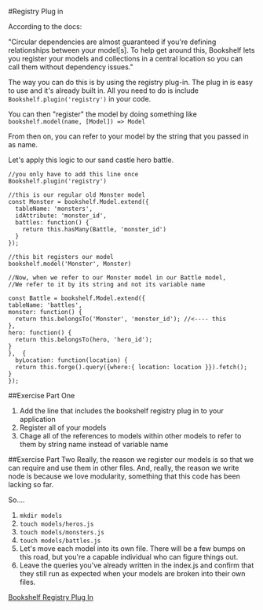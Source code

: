   #Registry Plug in

  According to the docs: 

  "Circular dependencies are almost guaranteed if you're defining relationships between your model[s]. To help get around this, Bookshelf lets you register your models and collections in a central location so you can call them without dependency issues."

  The way you can do this is by using the registry plug-in. The plug in is easy to use and it's already built in. All you need to do is include `Bookshelf.plugin('registry')` in your code.

  You can then "register" the model by doing something like
  `bookshelf.model(name, [Model]) => Model`

  From then on, you can refer to your model by the string that you passed in as name.

  Let's apply this logic to our sand castle hero battle.

  ```
  //you only have to add this line once
  Bookshelf.plugin('registry')

  //this is our regular old Monster model
  const Monster = bookshelf.Model.extend({
    tableName: 'monsters',
    idAttribute: 'monster_id',
    battles: function() {
      return this.hasMany(Battle, 'monster_id')
    }
  });

  //this bit registers our model
  bookshelf.model('Monster', Monster)

  //Now, when we refer to our Monster model in our Battle model,
  //We refer to it by its string and not its variable name

  const Battle = bookshelf.Model.extend({
  tableName: 'battles',
  monster: function() {
    return this.belongsTo('Monster', 'monster_id'); //<---- this 
  },
  hero: function() {
    return this.belongsTo(hero, 'hero_id');
  }
},  {
    byLocation: function(location) {
    return this.forge().query({where:{ location: location }}).fetch();
  }
});

  ``` 

  ##Exercise Part One
  1. Add the line that includes the bookshelf registry plug in to your application
  1. Register all of your models
  1. Chage all of the references to models within other models to refer to them by string name instead of variable name

  ##Exercise Part Two
  Really, the reason we register our models is so that we can require and  use them in other files. And, really, the reason we write node is because we love modularity, something that this code has been lacking so far.

  So....

  1. `mkdir models`
  1. `touch models/heros.js`
  1. `touch models/monsters.js`
  1. `touch models/battles.js`
  1. Let's move each model into its own file. There will be a few bumps on this road, but you're a capable individual who can figure things out.
  1. Leave the queries you've already written in the index.js and confirm that they still run as expected when your models are broken into their own files.

  [Bookshelf Registry Plug In](https://github.com/tgriesser/bookshelf/wiki/Plugin:-Model-Registry)